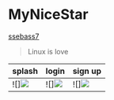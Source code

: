 # MyNiceStar
[ssebass7](https://github.com/search?q=ssebass7)

> Linux is love

 splash | login | sign up
-------|-------|------
![]<img src="IMG/captura_splash.jpg"> | ![]<img src="IMG/captura_login.jpg">  | ![]<img src="IMG/captura_registro.jpg">